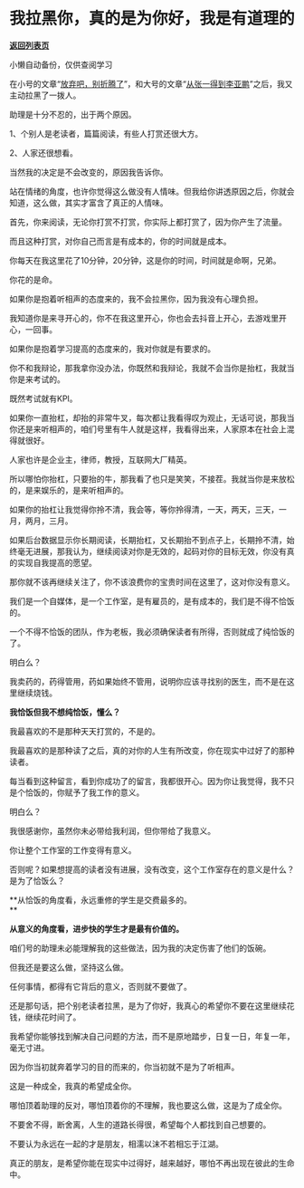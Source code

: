 # 我拉黑你，真的是为你好，我是有道理的

[**返回列表页**](/gzh/记忆承载3)

小懒自动备份，仅供查阅学习

在小号的文章“[放弃吧，别折腾了](http://mp.weixin.qq.com/s?__biz=MzU3NDc5Nzc0NQ==&mid=2247501038&idx=2&sn=8292247be284d2dd78d1e6525847c1f1&chksm=fd2e6630ca59ef2637b229d8e42611da1ba1c7744937de159188b6eaa1096c372ecae9fba626&scene=21#wechat_redirect)”，和大号的文章“[从张一得到李亚鹏](https://mp.weixin.qq.com/s?__biz=MzU0MjYwNDU2Mw==&mid=2247497399&idx=2&sn=21a74ea5bcb91b42ffe6dc4c1cc3984c&chksm=fb1a9acbcc6d13dde27e68fa5376d777aa1a3275c38d16cbb539140427d5d47cfb4e26eff7af&token=281798193&lang=zh_CN&scene=21#wechat_redirect)”之后，我又主动拉黑了一拨人。

  

助理是十分不忍的，出于两个原因。  

  

1、个别人是老读者，篇篇阅读，有些人打赏还很大方。

2、人家还很想看。

  

当然我的决定是不会改变的，原因我告诉你。  

  

站在情绪的角度，也许你觉得这么做没有人情味。但我给你讲透原因之后，你就会知道，这么做，其实才富含了真正的人情味。  

  

首先，你来阅读，无论你打赏不打赏，你实际上都打赏了，因为你产生了流量。  

  

而且这种打赏，对你自己而言是有成本的，你的时间就是成本。

  

你每天在我这里花了10分钟，20分钟，这是你的时间，时间就是命啊，兄弟。  

  

你花的是命。  

  

如果你是抱着听相声的态度来的，我不会拉黑你，因为我没有心理负担。  

  

我知道你是来寻开心的，你不在我这里开心，你也会去抖音上开心，去游戏里开心，一回事。

  

如果你是抱着学习提高的态度来的，我对你就是有要求的。  

  

你不和我辩论，那我拿你没办法，你既然和我辩论，我就不会当你是抬杠，我就当你是来考试的。  

  

既然考试就有KPI。

  

如果你一直抬杠，却抬的非常牛叉，每次都让我看得叹为观止，无话可说，那我当你还是来听相声的，咱们号里有牛人就是这样，我看得出来，人家原本在社会上混得就很好。

  

人家也许是企业主，律师，教授，互联网大厂精英。

  

所以哪怕你抬杠，只要抬的牛，那我看了也只是笑笑，不接茬。我就当你是来放松的，是来娱乐的，是来听相声的。

  

如果你的抬杠让我觉得你拎不清，我会等，等你拎得清，一天，两天，三天，一月，两月，三月。  

  

如果后台数据显示你长期阅读，长期抬杠，又长期抬不到点子上，长期拎不清，始终毫无进展，那我认为，继续阅读对你是无效的，起码对你的目标无效，你没有真的实现自我提高的愿望。

  

那你就不该再继续关注了，你不该浪费你的宝贵时间在这里了，这对你没有意义。  

  

我们是一个自媒体，是一个工作室，是有雇员的，是有成本的，我们是不得不恰饭的。  

  

一个不得不恰饭的团队，作为老板，我必须确保读者有所得，否则就成了纯恰饭的了。  

  

明白么？  

  

我卖药的，药得管用，药如果始终不管用，说明你应该寻找别的医生，而不是在这里继续烧钱。

  

 **我恰饭但我不想纯恰饭，懂么？**

  

我最喜欢的不是那种天天打赏的，不是的。  

  

我最喜欢的是那种读了之后，真的对你的人生有所改变，你在现实中过好了的那种读者。

  

每当看到这种留言，看到你成功了的留言，我都很开心。因为你让我觉得，我不只是个恰饭的，你赋予了我工作的意义。  

  

明白么？

  

我很感谢你，虽然你未必带给我利润，但你带给了我意义。

  

你让整个工作室的工作变得有意义。  

  

否则呢？如果想提高的读者没有进展，没有改变，这个工作室存在的意义是什么？是为了恰饭么？  

  

 **从恰饭的角度看，永远重修的学生是交费最多的。  
**

  

 **从意义的角度看，进步快的学生才是最有价值的。**

  

咱们号的助理未必能理解我的这些做法，因为我的决定伤害了他们的饭碗。

  

但我还是要这么做，坚持这么做。

  

任何事情，都得有它背后的意义，否则就不要做了。  

  

还是那句话，把个别老读者拉黑，是为了你好，我真心的希望你不要在这里继续花钱，继续花时间了。  

  

我希望你能够找到解决自己问题的方法，而不是原地踏步，日复一日，年复一年，毫无寸进。

  

因为你当初就奔着学习的目的而来的，你当初就不是为了听相声。  

  

这是一种成全，我真的希望成全你。

  

哪怕顶着助理的反对，哪怕顶着你的不理解，我也要这么做，这是为了成全你。

  

不要舍不得，断舍离，人生的道路长得很，希望每个人都找到自己想要的。

  

不要认为永远在一起的才是朋友，相濡以沫不若相忘于江湖。

  

真正的朋友，是希望你能在现实中过得好，越来越好，哪怕不再出现在彼此的生命中。

